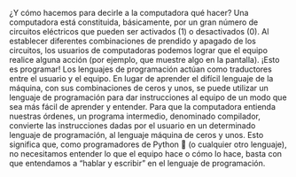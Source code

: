 ¿Y cómo hacemos para decirle a la computadora qué hacer? Una computadora está constituida, básicamente, por un gran número de circuitos eléctricos que pueden ser activados (1) o desactivados (0). Al establecer diferentes combinaciones de prendido y apagado de los circuitos, los usuarios de computadoras podemos lograr que el equipo realice alguna
acción (por ejemplo, que muestre algo en la pantalla). ¡Esto es programar!
Los lenguajes de programación actúan como traductores entre el usuario y el equipo. En lugar de aprender el difícil lenguaje de la máquina, con sus combinaciones de ceros y unos, se puede utilizar un lenguaje de programación para dar instrucciones al equipo de un modo que sea más fácil de aprender y entender. Para que la computadora entienda nuestras órdenes, un programa intermedio, denominado compilador, convierte las instrucciones dadas por el usuario en un determinado lenguaje de programación, al lenguaje máquina de ceros y unos.
Esto significa que, como programadores de Python :snake: (o cualquier otro lenguaje), no necesitamos entender lo que el equipo hace o cómo lo hace, basta con que entendamos a “hablar y escribir” en el lenguaje de programación.